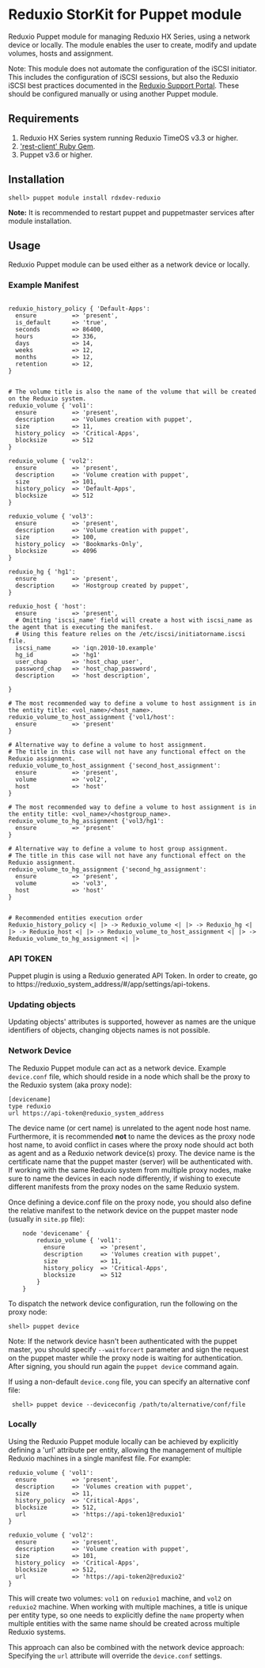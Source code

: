 # Reduxio StorKit for Puppet module

Reduxio Puppet module for managing Reduxio HX Series, using a network device or locally. 
The module enables the user to create, modify and update volumes, hosts and assignment. 

Note: This module does not automate the configuration of the iSCSI initiator. This
includes the configuration of iSCSI sessions, but also the Reduxio iSCSI best practices
documented in the [Reduxio Support Portal](https://support.reduxio.com "Reduxio Support Portal").
These should be configured manually or using another Puppet module.

## Requirements

1. Reduxio HX Series system running Reduxio TimeOS v3.3 or higher.
2. ['rest-client' Ruby Gem](https://github.com/rest-client/rest-client "'rest-client' Ruby Gem").
3. Puppet v3.6 or higher.

## Installation
    shell> puppet module install rdxdev-reduxio 
    
**Note:** It is recommended to restart puppet and puppetmaster services after module installation. 

## Usage
Reduxio Puppet module can be used either as a network device or locally.

### Example Manifest
```

reduxio_history_policy { 'Default-Apps':
  ensure          => 'present',
  is_default      => 'true',
  seconds         => 86400,
  hours           => 336,
  days            => 14,
  weeks           => 12,
  months          => 12,
  retention       => 12,
}


# The volume title is also the name of the volume that will be created on the Reduxio system.
reduxio_volume { 'vol1':
  ensure          => 'present',
  description     => 'Volumes creation with puppet',
  size            => 11,
  history_policy  => 'Critical-Apps',
  blocksize       => 512
}

reduxio_volume { 'vol2':
  ensure          => 'present',
  description     => 'Volume creation with puppet',
  size            => 101,
  history_policy  => 'Default-Apps',
  blocksize       => 512
}

reduxio_volume { 'vol3':
  ensure          => 'present',
  description     => 'Volume creation with puppet',
  size            => 100,
  history_policy  => 'Bookmarks-Only',
  blocksize       => 4096
}

reduxio_hg { 'hg1':
  ensure          => 'present',
  description     => 'Hostgroup created by puppet',
}

reduxio_host { 'host':
  ensure          => 'present',
  # Omitting 'iscsi_name' field will create a host with iscsi_name as the agent that is executing the manifest.
  # Using this feature relies on the /etc/iscsi/initiatorname.iscsi file.
  iscsi_name      => 'iqn.2010-10.example'
  hg_id           => 'hg1'
  user_chap       => 'host_chap_user',
  password_chap   => 'host_chap_password',
  description     => 'host description',
  
}

# The most recommended way to define a volume to host assignment is in the entity title: <vol_name>/<host_name>.
reduxio_volume_to_host_assignment {'vol1/host':
  ensure          => 'present'
}

# Alternative way to define a volume to host assignment. 
# The title in this case will not have any functional effect on the Reduxio assignment. 
reduxio_volume_to_host_assignment {'second_host_assignment':
  ensure          => 'present',
  volume          => 'vol2',
  host            => 'host'
}

# The most recommended way to define a volume to host assignment is in the entity title: <vol_name>/<hostgroup_name>.
reduxio_volume_to_hg_assignment {'vol3/hg1':
  ensure          => 'present'
}

# Alternative way to define a volume to host group assignment. 
# The title in this case will not have any functional effect on the Reduxio assignment. 
reduxio_volume_to_hg_assignment {'second_hg_assignment':
  ensure          => 'present',
  volume          => 'vol3',
  host            => 'host'
}


# Recommended entities execution order
Reduxio_history_policy <| |> -> Reduxio_volume <| |> -> Reduxio_hg <| |> -> Reduxio_host <| |> -> Reduxio_volume_to_host_assignment <| |> -> Reduxio_volume_to_hg_assignment <| |>

```

### API TOKEN
Puppet plugin is using a Reduxio generated API Token.
In order to create, go to https://reduxio_system_address/#/app/settings/api-tokens.

### Updating objects
Updating objects' attributes is supported, however as names are the unique identifiers of objects, changing objects names is not possible. 

### Network Device
The Reduxio Puppet module can act as a network device. Example `device.conf` file, which should reside in a node which shall
be the proxy to the Reduxio system (aka proxy node):
 
 ```
 [devicename]
 type reduxio
 url https://api-token@reduxio_system_address
```

The device name (or cert name) is unrelated to the agent node host name. Furthermore, it is recommended **not** to name
the devices as the proxy node host name, to avoid conflict in cases where the proxy node should act both as agent 
and as a Reduxio network device(s) proxy. The device name is the certificate name that the puppet master (server) will 
be authenticated with. If working with the same Reduxio system from multiple proxy nodes, make sure to name the devices
in each node differently, if wishing to execute different manifests from the proxy nodes on the same Reduxio system.

Once defining a device.conf file on the proxy node, you should also define the relative manifest to the network device
on the puppet master node (usually in `site.pp` file):

```
    node 'devicename' {
        reduxio_volume { 'vol1':
          ensure          => 'present',
          description     => 'Volumes creation with puppet',
          size            => 11,
          history_policy  => 'Critical-Apps',
          blocksize       => 512
        }
    }
```

To dispatch the network device configuration, run the following on the proxy node:

`shell> puppet device`

Note: If the network device hasn't been authenticated with the puppet master, you should specify `--waitforcert` 
parameter and sign the request on the puppet master while the proxy node is waiting for authentication. 
After signing, you should run again the `puppet device` command again. 

If using a non-default `device.cong` file, you can specify an alternative conf file:

` shell> puppet device --deviceconfig /path/to/alternative/conf/file`

### Locally

Using the Reduxio Puppet module locally can be achieved by explicitly defining a 'url' attribute per entity, allowing
the management of multiple Reduxio machines in a single manifest file. For example:

```
reduxio_volume { 'vol1':
  ensure          => 'present',
  description     => 'Volumes creation with puppet',
  size            => 11,
  history_policy  => 'Critical-Apps',
  blocksize       => 512,
  url             => 'https://api-token1@reduxio1'
}

reduxio_volume { 'vol2':
  ensure          => 'present',
  description     => 'Volume creation with puppet',
  size            => 101,
  history_policy  => 'Critical-Apps',
  blocksize       => 512,
  url             => 'https://api-token2@reduxio2'
}
```

This will create two volumes: `vol1` on `reduxio1` machine, and `vol2` on `reduxio2` machine. When working with multiple
machines, a title is unique per entity type, so one needs to explicitly define the `name` property when multiple entities
with the same name should be created across multiple Reduxio systems. 

This approach can also be combined with the network device approach: Specifying the `url` attribute will override the 
`device.conf` settings.
